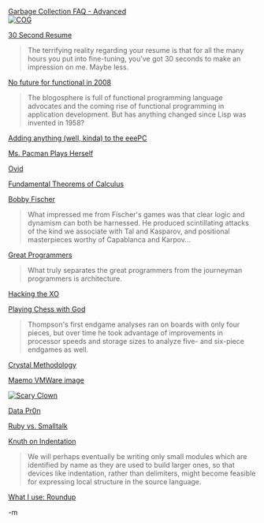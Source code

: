 <a href="http://www.iecc.com/gclist/GC-harder.html">Garbage Collection FAQ - Advanced</a><br/>
<a href="http://www.virtualcogs.com/"><img src="http://www.virtualcogs.com/store/images/pc-top.jpg" alt="COG" /></a>

<a href="http://www.randsinrepose.com/archives/2007/02/25/a_glimpse_and_a_hook.html">30 Second Resume</a><br/>
<blockquote>The terrifying reality regarding your resume is that for all the many hours you put into fine-tuning, you’ve got 30 seconds to make an impression on me. Maybe less.</blockquote>

<a href="http://stephan.reposita.org/archives/2008/01/21/no-future-for-functional-programming-in-2008-scala-f-and-nu/">No future for functional in 2008</a><br/>
<blockquote>The blogosphere is full of functional programming language advocates and the coming rise of functional programming in application development. But has anything changed since Lisp was invented in 1958?</blockquote>

<a href="http://beta.ivancover.com/wiki/index.php/Eee_PC_Internal_Upgrades">Adding anything (well, kinda) to the eeePC</a><br/>

<a href="http://www.robotworldnews.com/100389.php">Ms. Pacman Plays Herself</a><br/>

<a href="http://www.perlcast.com/audio/Perlcast_Interview_046.mp3">Ovid</a><br/>

<a href="http://mathworld.wolfram.com/FundamentalTheoremsofCalculus.html">Fundamental Theorems of Calculus</a><br/>

<a href="http://weblog.fortnow.com/2008/01/bobby-fischer-guest-post-by-ken-regan.html">Bobby Fischer</a><br/>
<blockquote>What impressed me from Fischer's games was that clear logic and dynamism can both be harnessed. He produced scintillating attacks of the kind we associate with Tal and Kasparov, and positional masterpieces worthy of Capablanca and Karpov...</blockquote>

<a href="http://bramcohen.livejournal.com/4563.html">Great Programmers</a><br/>
<blockquote>What truly separates the great programmers from the journeyman programmers is architecture.</blockquote>

<a href="http://www.linuxdevices.com/news/NS9957120145.html">Hacking the XO</a><br/>

<a href="http://research.swtch.com/2008/01/play-chess-with-god.html">Playing Chess with God</a><br/>
<blockquote>Thompson's first endgame analyses ran on boards with only four pieces, but over time he took advantage of improvements in processor speeds and storage sizes to analyze five- and six-piece endgames as well.</blockquote>

<a href="http://weblogs.java.net/blog/chet/archive/2008/01/crystal_methodo.html">Crystal Methodology</a><br/>

<a href="https://garage.maemo.org/projects/maemovmware/">Maemo VMWare image</a><br/>

<a href="http://www.everystockphoto.com/"><img src="http://everystockphoto.s3.amazonaws.com/halloween_clown_evil_448368_o.jpg" alt="Scary Clown" /></a><br/>

<a href="http://www.datawrangling.com/some-datasets-available-on-the-web.html">Data Pr0n</a><br/>

<a href="http://lambda-the-ultimate.org/node/2606">Ruby vs. Smalltalk</a><br/>

<a href="http://jeremyhylton.blogspot.com/2006/06/using-indentation-to-represent-program.html">Knuth on Indentation</a><br/>
<blockquote>We will perhaps eventually be writing only small modules which are identified by name as they are used to build larger ones, so that devices like indentation, rather than delimiters, might become feasible for expressing local structure in the source language.</blockquote>

<a href="http://roundup.sourceforge.net/">What I use: Roundup</a><br/>

-m